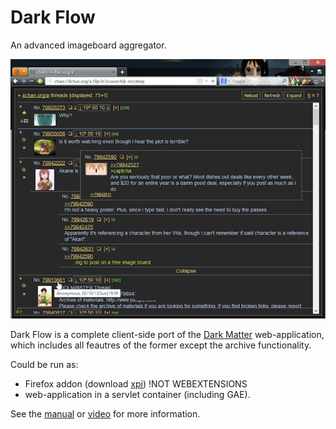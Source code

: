 Dark Flow 
=========

An advanced imageboard aggregator.

[![Dark Flow video](https://github.com/GChristensen/dark-flow/blob/master/screen.png)](https://www.youtube.com/watch?v=fbLqfsB5PAs)

Dark Flow is a complete client-side port of the 
[Dark Matter](https://github.com/GChristensen/dm-browser#readme) 
web-application, which includes all feautres of the former except the archive 
functionality.

Could be run as:
* Firefox addon (download [xpi](https://github.com/GChristensen/dark-flow/blob/master/firefox/dark_flow_imageboard_browser-1.0.3-an+fx.xpi?raw=true)) !NOT WEBEXTENSIONS
* web-application in a servlet container (including GAE).

See the [manual](https://raw.github.com/GChristensen/dark-flow/master/manual.png) or [video](https://youtu.be/fbLqfsB5PAs) for more information.
